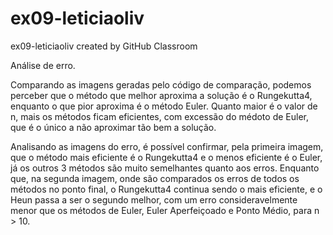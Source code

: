 # ex09-leticiaoliv
ex09-leticiaoliv created by GitHub Classroom

Análise de erro.

Comparando as imagens geradas pelo código de comparação, podemos perceber que o método que melhor aproxima a solução é o Rungekutta4, 
enquanto o que pior aproxima é o método Euler.
Quanto maior é o valor de n, mais os métodos ficam eficientes, com excessão do médoto de Euler, que é o único a não aproximar tão 
bem a solução.

Analisando as imagens do erro, é possível confirmar, pela primeira imagem, que o método mais eficiente é o Rungekutta4 e o menos 
eficiente é o Euler, já os outros 3 métodos são muito semelhantes quanto aos erros.
Enquanto que, na segunda imagem, onde são comparados os erros de todos os métodos no ponto final, o Rungekutta4 continua sendo o mais
eficiente, e o Heun passa a ser o segundo melhor, com um erro consideravelmente menor que os métodos de Euler, Euler Aperfeiçoado e 
Ponto Médio, para n > 10.
